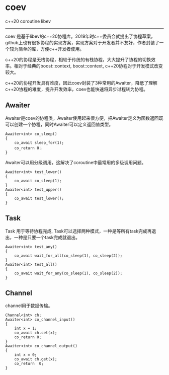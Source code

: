 # coev
c++20 coroutine libev

---

coev 是基于libev的c++20协程库。2019年时c++委员会就提出了协程草案，github上也有很多协程的实现方案，实现方案对于开发者并不友好，作者封装了一个较为简单的库，方便c++开发者使用。

c++20的协程是无栈协程，相较于传统的有栈协程，大大提升了协程的切换效率。相对于经典的boost::context, boost::context, c++20协程对于开发模式改变较大。

c++20的协程开发具有难度，因此coev封装了3种常用的Awaiter，降低了理解c++20协程的难度，提升开发效率，coev也能快速将异步过程转为协程。

## Awaiter

Awaiter是coev的协程类，Awaiter使用起来很方便，把Awaiter定义为函数返回既可以创建一个协程，同时Awaiter可以定义返回值类型。

```
Awaiter<int> co_sleep()
{
	co_await sleep_for(1);
	co_return 0；
}
```

Awaiter可以用分级调用，这解决了coroutine中最常用的多级调用问题。

```
Awaiter<int> test_lower()
{
	co_await co_sleep(1);
}
Awaiter<int> test_upper()
{
	co_await test_lower();
}
```

## Task

Task 用于等待协程完成, Task可以选择两种模式，一种是等所有task完成再退出，一种是只要一个task完成就退出。

```
Awaiter<int> test_any()
{
	co_await wait_for_all(co_sleep(1), co_sleep(2));
}
Awaiter<int> test_all()
{
	co_await wait_for_any(co_sleep(1), co_sleep(2));
}
```

## Channel

channel用于数据传输。

```
Channel<int> ch;
Awaiter<int> co_channel_input()
{
	int x = 1;
	co_await ch.set(x); 
	co_return 0;
}
Awaiter<int> co_channel_output()
{
	int x = 0;
	co_await ch.get(x);
	co_return  0;
}
```

